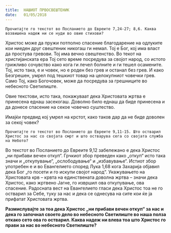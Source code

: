 ```yaml
---
title:  НАШИОТ ПРВОСВЕШТЕНИК
date:   01/05/2018
---
```


`Прочитајте го текстот во Посланието до Евреите 7,24-27; 8,6. Каква возвишена надеж ни се нуди во овие стихови?`

Христос може да пружи потполно спасение благодарение на одлуки­те кои ниеден друг свештеник никогаш ги немал. Тој е Бог, кој има власт да простува гревови. Тој има вечно свештенство. Во текот на христијанската ера Тој сето време посредува за својот народ, со истото грижливо сочувство како кога ги лечел болните и ги тешел осамените. Тој, исто така, е и човек, но е роден без грев и останал без грев. И како Безгрешен, умрел под тешкиот товар на целокупниот човечки грев. Само Тој, како Богочовек, може да посредува за грешниците во небесното Светилиште.

Овие текстови, исто така, покажуваат дека Христовата жртва е принесена еднаш засекогаш. Доволно било еднаш да биде принесена и да донесе спасение на секое човечко суштество.

Имајќи предвид кој умрел на крстот, како таков дар да не биде доволен за секој човек?

`Прочитајте го текстот во Посланието до Евреите 9,11-15. Што остварил Христос за нас со својата смрт и што остварува сега со својата служба на Небото?`

Во текстот во Посланието до Евреите 9,12 забележано е дека Христос „ни прибави вечен откуп“. Грчкиот збор преведен како „откуп“ исто така значи и „откупување“, „ослободување“ и „избавување“. Истиот збор употребен е и во Евангелието според Лука 1,68 кога Захарија објавил дека Бог „го посети и го искупи својот народ“. Укажувањето на Христовата крв – крвта на единствената доволна жртва – значи дека Христос, како жртвено Јагне, го извршил ова откупување, ова спасение. Радосната вест на Евангелието гласи дека Христос тоа не го остварил за Себе, туку за нас и дека се однесува на сите кои ќе ја прифатат Христовата жртва.

**Размислувајте за тоа дека Христос „ни прибави вечен откуп“ за нас и дека го започнал своето дело во небесното Светилиште во наша полза откако сето ова го остварил. Каква надеж ни влева тоа што Христос го прави за нас во небесното Светилиште?**
